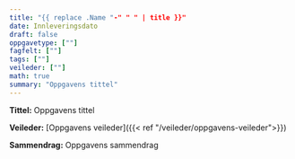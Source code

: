```yaml
---
title: "{{ replace .Name "-" " " | title }}"
date: Innleveringsdato
draft: false
oppgavetype: [""]
fagfelt: [""]
tags: [""]
veileder: [""]
math: true 
summary: "Oppgavens tittel"
---
```


**Tittel:** Oppgavens tittel

**Veileder:** [Oppgavens veileder]({{< ref "/veileder/oppgavens-veileder">}}) 

**Sammendrag:** Oppgavens sammendrag

